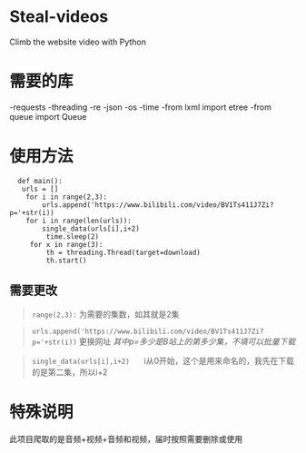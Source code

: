# Steal-videos
Climb the website video with Python

# 需要的库
-requests
-threading
-re
-json
-os
-time
-from lxml import etree
-from queue import Queue

# 使用方法
```
  def main():
   urls = []
    for i in range(2,3):
        urls.append('https://www.bilibili.com/video/BV1Ts411J7Zi?p='+str(i)) 
    for i in range(len(urls)):
        single_data(urls[i],i+2)				   
         time.sleep(2)  
     for x in range(3):
         th = threading.Thread(target=download)		
         th.start() 
  ```
       
      
## 需要更改

   >`range(2,3):`
   为需要的集数，如其就是2集
   
   >`urls.append('https://www.bilibili.com/video/BV1Ts411J7Zi?p='+str(i))`
    更换网址
    *其中p=多少是B站上的第多少集，不填可以批量下载*
    
   >`single_data(urls[i],i+2)	`
    i从0开始，这个是用来命名的，我先在下载的是第二集，所以i+2
    
# 特殊说明
此项目爬取的是音频+视频+音频和视频，届时按照需要删除或使用
    

